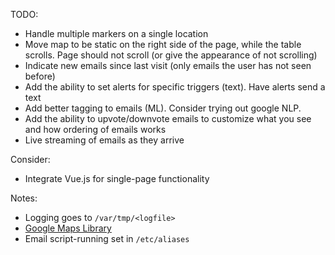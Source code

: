 TODO:
- Handle multiple markers on a single location
- Move map to be static on the right side of the page, while the table scrolls. Page should not scroll (or give the appearance of not scrolling)
- Indicate new emails since last visit (only emails the user has not seen before)
- Add the ability to set alerts for specific triggers (text). Have alerts send a text
- Add better tagging to emails (ML). Consider trying out google NLP.
- Add the ability to upvote/downvote emails to customize what you see and how ordering of emails works
- Live streaming of emails as they arrive

Consider:
- Integrate Vue.js for single-page functionality

Notes:
- Logging goes to `/var/tmp/<logfile>`
- [Google Maps Library](https://github.com/googlemaps/google-maps-services-python)
- Email script-running set in `/etc/aliases`
